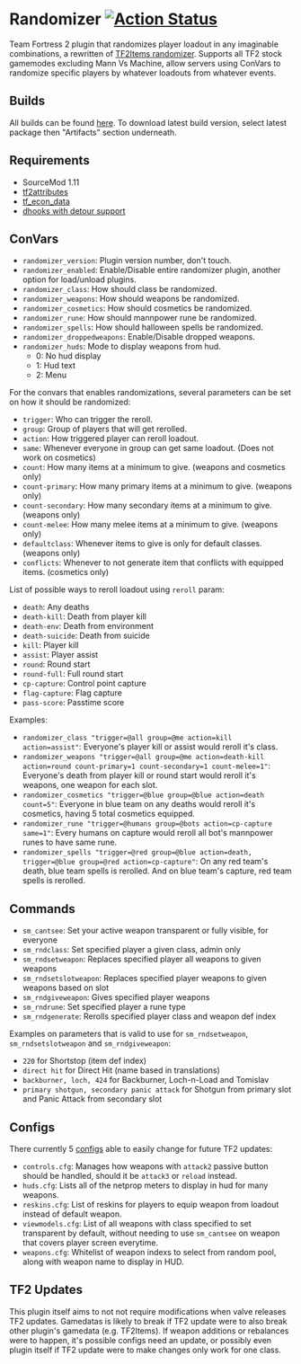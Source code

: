 # Randomizer  [![Action Status](https://github.com/FortyTwoFortyTwo/Randomizer/workflows/Package/badge.svg)](https://github.com/FortyTwoFortyTwo/Randomizer/actions?query=workflow%3APackage+branch%3Amaster)

Team Fortress 2 plugin that randomizes player loadout in any imaginable combinations, a rewritten of [TF2Items randomizer](https://forums.alliedmods.net/showthread.php?p=1308831).
Supports all TF2 stock gamemodes excluding Mann Vs Machine, allow servers using ConVars to randomize specific players by whatever loadouts from whatever events.

## Builds
All builds can be found [here](https://github.com/FortyTwoFortyTwo/Randomizer/actions?query=workflow%3APackage+branch%3Amaster).
To download latest build version, select latest package then "Artifacts" section underneath.

## Requirements
- SourceMod 1.11
- [tf2attributes](https://forums.alliedmods.net/showthread.php?t=210221)
- [tf_econ_data](https://forums.alliedmods.net/showthread.php?t=315011)
- [dhooks with detour support](https://forums.alliedmods.net/showpost.php?p=2588686&postcount=589)

## ConVars
- `randomizer_version`: Plugin version number, don't touch.
- `randomizer_enabled`: Enable/Disable entire randomizer plugin, another option for load/unload plugins.
- `randomizer_class`: How should class be randomized.
- `randomizer_weapons`: How should weapons be randomized.
- `randomizer_cosmetics`: How should cosmetics be randomized.
- `randomizer_rune`: How should mannpower rune be randomized.
- `randomizer_spells`: How should halloween spells be randomized.
- `randomizer_droppedweapons`: Enable/Disable dropped weapons.
- `randomizer_huds`: Mode to display weapons from hud.
  - 0: No hud display
  - 1: Hud text
  - 2: Menu

For the convars that enables randomizations, several parameters can be set on how it should be randomized:
- `trigger`: Who can trigger the reroll.
- `group`: Group of players that will get rerolled.
- `action`: How triggered player can reroll loadout.
- `same`: Whenever everyone in group can get same loadout. (Does not work on cosmetics)
- `count`: How many items at a minimum to give. (weapons and cosmetics only)
- `count-primary`: How many primary items at a minimum to give. (weapons only)
- `count-secondary`: How many secondary items at a minimum to give. (weapons only)
- `count-melee`: How many melee items at a minimum to give. (weapons only)
- `defaultclass`: Whenever items to give is only for default classes. (weapons only)
- `conflicts`: Whenever to not generate item that conflicts with equipped items. (cosmetics only)

List of possible ways to reroll loadout using `reroll` param:
- `death`: Any deaths
- `death-kill`: Death from player kill
- `death-env`: Death from environment
- `death-suicide`: Death from suicide
- `kill`: Player kill
- `assist`: Player assist
- `round`: Round start
- `round-full`: Full round start
- `cp-capture`: Control point capture
- `flag-capture`: Flag capture
- `pass-score`: Passtime score

Examples:
- `randomizer_class "trigger=@all group=@me action=kill action=assist"`: Everyone's player kill or assist would reroll it's class.
- `randomizer_weapons "trigger=@all group=@me action=death-kill action=round count-primary=1 count-secondary=1 count-melee=1"`: Everyone's death from player kill or round start would reroll it's weapons, one weapon for each slot.
- `randomizer_cosmetics "trigger=@blue group=@blue action=death count=5"`: Everyone in blue team on any deaths would reroll it's cosmetics, having 5 total cosmetics equipped.
- `randomizer_rune "trigger=@humans group=@bots action=cp-capture same=1"`: Every humans on capture would reroll all bot's mannpower runes to have same rune.
- `randomizer_spells "trigger=@red group=@blue action=death, trigger=@blue group=@red action=cp-capture"`: On any red team's death, blue team spells is rerolled. And on blue team's capture, red team spells is rerolled.

## Commands
- `sm_cantsee`: Set your active weapon transparent or fully visible, for everyone
- `sm_rndclass`: Set specified player a given class, admin only
- `sm_rndsetweapon`: Replaces specified player all weapons to given weapons
- `sm_rndsetslotweapon`: Replaces specified player weapons to given weapons based on slot
- `sm_rndgiveweapon`: Gives specified player weapons
- `sm_rndrune`: Set specified player a rune type
- `sm_rndgenerate`: Rerolls specified player class and weapon def index

Examples on parameters that is valid to use for `sm_rndsetweapon`, `sm_rndsetslotweapon` and `sm_rndgiveweapon`:
- `220` for Shortstop (item def index)
- `direct hit` for Direct Hit (name based in translations)
- `backburner, loch, 424` for Backburner, Loch-n-Load and Tomislav
- `primary shotgun, secondary panic attack` for Shotgun from primary slot and Panic Attack from secondary slot

## Configs
There currently 5 [configs](https://github.com/FortyTwoFortyTwo/Randomizer/tree/master/configs/randomizer) able to easily change for future TF2 updates:
- `controls.cfg`: Manages how weapons with `attack2` passive button should be handled, should it be `attack3` or `reload` instead.
- `huds.cfg`: Lists all of the netprop meters to display in hud for many weapons.
- `reskins.cfg`: List of reskins for players to equip weapon from loadout instead of default weapon.
- `viewmodels.cfg`: List of all weapons with class specified to set transparent by default, without needing to use `sm_cantsee` on weapon that covers player screen everytime.
- `weapons.cfg`: Whitelist of weapon indexs to select from random pool, along with weapon name to display in HUD.

## TF2 Updates
This plugin itself aims to not not require modifications when valve releases TF2 updates.
Gamedatas is likely to break if TF2 update were to also break other plugin's gamedata (e.g. TF2Items).
If weapon additions or rebalances were to happen, it's possible configs need an update, or possibly even plugin itself if TF2 update were to make changes only work for one class.